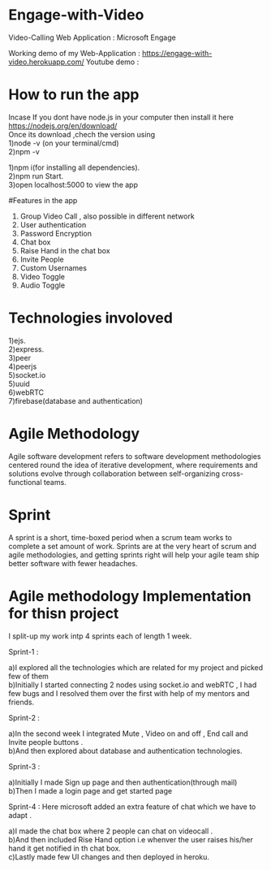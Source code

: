 # Engage-with-Video
Video-Calling Web Application : Microsoft Engage

Working demo of my Web-Application : https://engage-with-video.herokuapp.com/
Youtube demo :

# How to run the app

Incase If you dont have node.js in your computer then install it here  https://nodejs.org/en/download/<br/>
Once its download ,chech the version using <br/>
1)node -v (on your terminal/cmd)<br/>
2)npm -v


1)npm i(for installing all dependencies). <br/>
2)npm run Start.<br/>
3)open localhost:5000 to view the app

#Features in the app


1. Group Video Call , also possible in different network <br/>
2. User authentication <br/>
3. Password Encryption <br/>
4. Chat box <br/>
5. Raise Hand in the chat box<br/>
6. Invite People<br/>
7. Custom Usernames<br/>
8. Video Toggle<br/>
9. Audio Toggle<br/>



# Technologies involoved

1)ejs. <br />
2)express.  <br />
3)peer  <br />
4)peerjs <br />
5)socket.io <br />
5)uuid  <br />
6)webRTC <br />
7)firebase(database and authentication)

# Agile Methodology

Agile software development refers to  software development methodologies centered round the idea of iterative development, where requirements and solutions evolve through collaboration between self-organizing cross-functional teams.
# Sprint
A sprint is a short, time-boxed period when a scrum team works to complete a set amount of work. Sprints are at the very heart of scrum and agile methodologies, and getting sprints right will help your agile team ship better software with fewer headaches.

# Agile methodology Implementation for thisn project

I split-up my work intp 4 sprints each of length 1 week.<br/>

Sprint-1 : <br/>

a)I explored all the technologies which are related for my project and picked few of them<br/>
b)Initially I started connecting 2 nodes using socket.io and webRTC , I had few bugs and I resolved them over the first with help of my mentors and friends.<br/>

Sprint-2 : <br/>

a)In the second week I integrated Mute , Video on and off , End call  and Invite people buttons .<br/>
b)And then explored about database and authentication technologies.<br/>

Sprint-3 : <br/>

a)Initially I made Sign up page and then authentication(through mail)<br/>
b)Then I made a login page and get started page<br/>

Sprint-4 : Here microsoft added an extra feature of chat which we have to adapt .<br/>

a)I made the chat box where 2 people can chat on videocall .<br/>
b)And then included Rise Hand option i.e whenver the user raises his/her hand it get notified in th chat box.<br/>
c)Lastly made few UI changes and then deployed in heroku.







